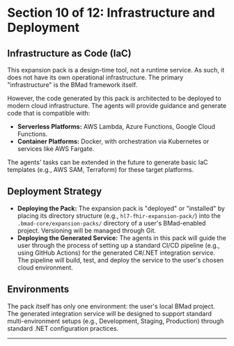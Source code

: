 # Section 10 of 12: Infrastructure and Deployment

## Infrastructure as Code (IaC)

This expansion pack is a design-time tool, not a runtime service. As such, it does not have its own operational infrastructure. The primary "infrastructure" is the BMad framework itself.

However, the code generated by this pack is architected to be deployed to modern cloud infrastructure. The agents will provide guidance and generate code that is compatible with:

- **Serverless Platforms:** AWS Lambda, Azure Functions, Google Cloud Functions.
- **Container Platforms:** Docker, with orchestration via Kubernetes or services like AWS Fargate.

The agents' tasks can be extended in the future to generate basic IaC templates (e.g., AWS SAM, Terraform) for these target platforms.

## Deployment Strategy

- **Deploying the Pack:** The expansion pack is "deployed" or "installed" by placing its directory structure (e.g., `hl7-fhir-expansion-pack/`) into the `.bmad-core/expansion-packs/` directory of a user's BMad-enabled project. Versioning will be managed through Git.
- **Deploying the Generated Service:** The agents in this pack will guide the user through the process of setting up a standard CI/CD pipeline (e.g., using GitHub Actions) for the generated C#/.NET integration service. The pipeline will build, test, and deploy the service to the user's chosen cloud environment.

## Environments

The pack itself has only one environment: the user's local BMad project. The generated integration service will be designed to support standard multi-environment setups (e.g., Development, Staging, Production) through standard .NET configuration practices.

---
